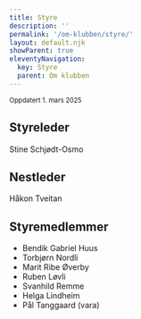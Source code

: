 ```yaml
---
title: Styre
description: ''
permalink: '/om-klubben/styre/'
layout: default.njk
showParent: true
eleventyNavigation:
  key: Styre
  parent: Om klubben
---
```







<small>Oppdatert 1. mars 2025</small>

## Styreleder
Stine Schjødt-Osmo

## Nestleder
Håkon Tveitan

## Styremedlemmer

* Bendik Gabriel Huus
* Torbjørn Nordli
* Marit Ribe Øverby
* Ruben Løvli
* Svanhild Remme
* Helga Lindheim
* Pål Tanggaard (vara)
